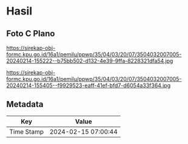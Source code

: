 # Hasil

## Foto C Plano

https://sirekap-obj-formc.kpu.go.id/16a1/pemilu/ppwp/35/04/03/20/07/3504032007005-20240214-155222--b75bb502-d132-4e39-9ffa-8228321dfa54.jpg

https://sirekap-obj-formc.kpu.go.id/16a1/pemilu/ppwp/35/04/03/20/07/3504032007005-20240214-155405--f9929523-eaff-41ef-bfd7-d6054a33f364.jpg


## Metadata

| Key        | Value               |
| ---------- | ------------------- |
| Time Stamp | 2024-02-15 07:00:44 |



